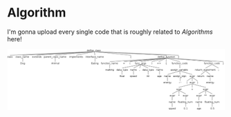 # Algorithm
I'm gonna upload every single code that is roughly related to *Algorithms* here!

![Welcome image](antlr4_parse_tree.png)
